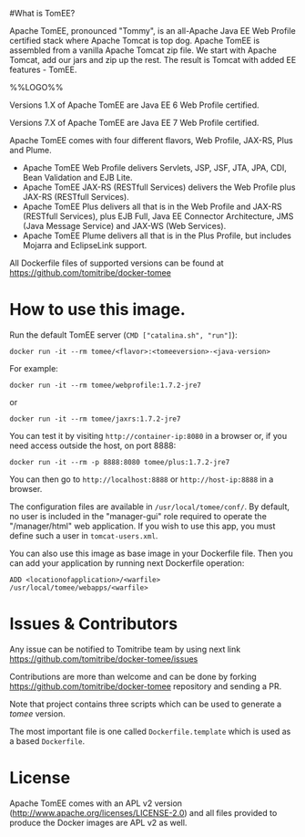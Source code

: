 #What is TomEE?

Apache TomEE, pronounced "Tommy", is an all-Apache Java EE Web Profile certified stack where Apache Tomcat is top dog.
Apache TomEE is assembled from a vanilla Apache Tomcat zip file.
We start with Apache Tomcat, add our jars and zip up the rest. The result is Tomcat with added EE features - TomEE.

%%LOGO%%

Versions 1.X of Apache TomEE are Java EE 6 Web Profile certified.

Versions 7.X of Apache TomEE are Java EE 7 Web Profile certified.

Apache TomEE comes with four different flavors, Web Profile, JAX-RS, Plus and Plume.

* Apache TomEE Web Profile delivers Servlets, JSP, JSF, JTA, JPA, CDI, Bean Validation and EJB Lite.
* Apache TomEE JAX-RS (RESTfull Services) delivers the Web Profile plus JAX-RS (RESTfull Services).
* Apache TomEE Plus delivers all that is in the Web Profile and JAX-RS (RESTfull Services), plus EJB Full, Java EE Connector Architecture, JMS (Java Message Service) and JAX-WS (Web Services).
* Apache TomEE Plume delivers all that is in the Plus Profile, but includes Mojarra and EclipseLink support.

All Dockerfile files of supported versions can be found at https://github.com/tomitribe/docker-tomee

# How to use this image.

Run the default TomEE server (`CMD ["catalina.sh", "run"]`):

    docker run -it --rm tomee/<flavor>:<tomeeversion>-<java-version>

For example:

    docker run -it --rm tomee/webprofile:1.7.2-jre7

or

    docker run -it --rm tomee/jaxrs:1.7.2-jre7

You can test it by visiting `http://container-ip:8080` in a browser or, if you
need access outside the host, on port 8888:

    docker run -it --rm -p 8888:8080 tomee/plus:1.7.2-jre7

You can then go to `http://localhost:8888` or `http://host-ip:8888` in a
browser.

The configuration files are available in `/usr/local/tomee/conf/`.  By default,
no user is included in the "manager-gui" role required to operate the
"/manager/html" web application.   If you wish to use this app, you must define
such a user in `tomcat-users.xml`.

You can also use this image as base image in your Dockerfile file. 
Then you can add your application by running next Dockerfile operation:

    ADD <locationofapplication>/<warfile> /usr/local/tomee/webapps/<warfile>

# Issues & Contributors

Any issue can be notified to Tomitribe team by using next link  https://github.com/tomitribe/docker-tomee/issues

Contributions are more than welcome and can be done by forking https://github.com/tomitribe/docker-tomee repository and sending a PR.

Note that project contains three scripts which can be used to generate a _tomee_ version.

The most important file is one called `Dockerfile.template` which is used as a based `Dockerfile`.

# License

Apache TomEE comes with an APL v2 version (http://www.apache.org/licenses/LICENSE-2.0) and all files provided to produce the Docker images are APL v2 as well.
